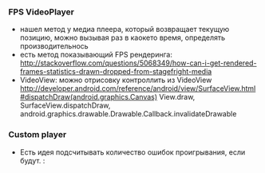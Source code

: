 ### FPS VideoPlayer
* нашел метод у медиа плеера, который возвращает текущую позицию, можно вызывая раз  в каокето время, определять производительнось
* есть метод показывающий FPS рендеринга: http://stackoverflow.com/questions/5068349/how-can-i-get-rendered-frames-statistics-drawn-dropped-from-stagefright-media
* VideoView: можно отрисовку контроллить из VideoView http://developer.android.com/reference/android/view/SurfaceView.html#dispatchDraw(android.graphics.Canvas)
  View.draw, SurfaceView.dispatchDraw, android.graphics.drawable.Drawable.Callback.invalidateDrawable

### Custom player

* Есть идея подсчитывать количество ошибок проигрывания, если будут.
:

